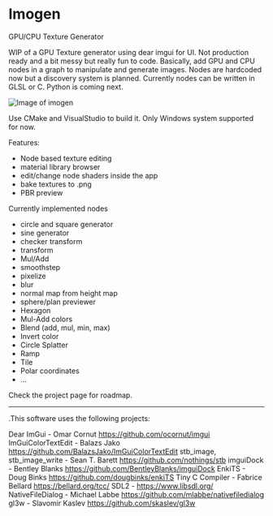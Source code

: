 # Imogen
GPU/CPU Texture Generator

WIP of a GPU Texture generator using dear imgui for UI. Not production ready and a bit messy but really fun to code.
Basically, add GPU and CPU nodes in a graph to manipulate and generate images. Nodes are hardcoded now but a discovery system is planned.
Currently nodes can be written in GLSL or C. Python  is coming next.

![Image of imogen](https://i.imgur.com/BJre6MN.png)

Use CMake and VisualStudio to build it. Only Windows system supported for now.

Features:
- Node based texture editing
- material library browser
- edit/change node shaders inside the app
- bake textures to .png
- PBR preview

Currently implemented nodes
- circle and square generator
- sine generator
- checker transform
- transform
- Mul/Add
- smoothstep
- pixelize
- blur
- normal map from height map
- sphere/plan previewer
- Hexagon
- Mul-Add colors
- Blend (add, mul, min, max)
- Invert color
- Circle Splatter
- Ramp
- Tile
- Polar coordinates
- ...

Check the project page for roadmap.

-----------
.This software uses the following projects:

Dear ImGui - Omar Cornut https://github.com/ocornut/imgui
ImGuiColorTextEdit - Balazs Jako https://github.com/BalazsJako/ImGuiColorTextEdit
stb_image, stb_image_write - Sean T. Barett https://github.com/nothings/stb
imguiDock - Bentley Blanks https://github.com/BentleyBlanks/imguiDock
EnkiTS - Doug Binks https://github.com/dougbinks/enkiTS
Tiny C Compiler - Fabrice Bellard https://bellard.org/tcc/
SDL2 - https://www.libsdl.org/
NativeFileDialog - Michael Labbe https://github.com/mlabbe/nativefiledialog
gl3w - Slavomir Kaslev https://github.com/skaslev/gl3w

